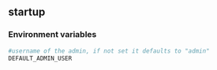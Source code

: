 ## startup

### Environment variables

```bash
#username of the admin, if not set it defaults to "admin"
DEFAULT_ADMIN_USER

```
